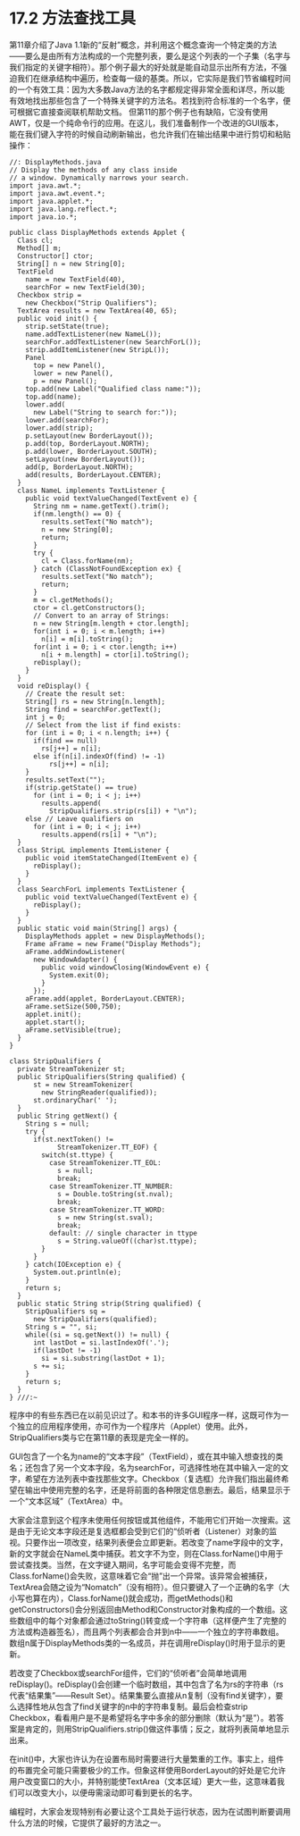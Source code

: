 # 17.2 方法查找工具


第11章介绍了Java 1.1新的“反射”概念，并利用这个概念查询一个特定类的方法——要么是由所有方法构成的一个完整列表，要么是这个列表的一个子集（名字与我们指定的关键字相符）。那个例子最大的好处就是能自动显示出所有方法，不强迫我们在继承结构中遍历，检查每一级的基类。所以，它实际是我们节省编程时间的一个有效工具：因为大多数Java方法的名字都规定得非常全面和详尽，所以能有效地找出那些包含了一个特殊关键字的方法名。若找到符合标准的一个名字，便可根据它直接查阅联机帮助文档。
但第11的那个例子也有缺陷，它没有使用AWT，仅是一个纯命令行的应用。在这儿，我们准备制作一个改进的GUI版本，能在我们键入字符的时候自动刷新输出，也允许我们在输出结果中进行剪切和粘贴操作：

```
//: DisplayMethods.java
// Display the methods of any class inside
// a window. Dynamically narrows your search.
import java.awt.*;
import java.awt.event.*;
import java.applet.*;
import java.lang.reflect.*;
import java.io.*;

public class DisplayMethods extends Applet {
  Class cl;
  Method[] m;
  Constructor[] ctor;
  String[] n = new String[0];
  TextField 
    name = new TextField(40),
    searchFor = new TextField(30);
  Checkbox strip = 
    new Checkbox("Strip Qualifiers");
  TextArea results = new TextArea(40, 65);
  public void init() {
    strip.setState(true);
    name.addTextListener(new NameL());
    searchFor.addTextListener(new SearchForL());
    strip.addItemListener(new StripL());
    Panel 
      top = new Panel(),
      lower = new Panel(),
      p = new Panel();
    top.add(new Label("Qualified class name:"));
    top.add(name);
    lower.add(
      new Label("String to search for:"));
    lower.add(searchFor);
    lower.add(strip);
    p.setLayout(new BorderLayout());
    p.add(top, BorderLayout.NORTH);
    p.add(lower, BorderLayout.SOUTH);
    setLayout(new BorderLayout());
    add(p, BorderLayout.NORTH);
    add(results, BorderLayout.CENTER);
  }
  class NameL implements TextListener {
    public void textValueChanged(TextEvent e) {
      String nm = name.getText().trim();
      if(nm.length() == 0) {
        results.setText("No match");
        n = new String[0];
        return;
      }
      try {
        cl = Class.forName(nm);
      } catch (ClassNotFoundException ex) {
        results.setText("No match");
        return;
      }
      m = cl.getMethods();
      ctor = cl.getConstructors();
      // Convert to an array of Strings:
      n = new String[m.length + ctor.length];
      for(int i = 0; i < m.length; i++)
        n[i] = m[i].toString();
      for(int i = 0; i < ctor.length; i++)
        n[i + m.length] = ctor[i].toString();
      reDisplay();
    }
  }
  void reDisplay() {
    // Create the result set:
    String[] rs = new String[n.length];
    String find = searchFor.getText();
    int j = 0;
    // Select from the list if find exists:
    for (int i = 0; i < n.length; i++) {
      if(find == null)
        rs[j++] = n[i];
      else if(n[i].indexOf(find) != -1)
          rs[j++] = n[i];
    }
    results.setText("");
    if(strip.getState() == true)
      for (int i = 0; i < j; i++)
        results.append(
          StripQualifiers.strip(rs[i]) + "\n");
    else // Leave qualifiers on
      for (int i = 0; i < j; i++)
        results.append(rs[i] + "\n");
  }
  class StripL implements ItemListener {
    public void itemStateChanged(ItemEvent e) {
      reDisplay();
    }
  }
  class SearchForL implements TextListener {
    public void textValueChanged(TextEvent e) {
      reDisplay();
    }
  }
  public static void main(String[] args) {
    DisplayMethods applet = new DisplayMethods();
    Frame aFrame = new Frame("Display Methods");
    aFrame.addWindowListener(
      new WindowAdapter() {
        public void windowClosing(WindowEvent e) {
          System.exit(0);
        }
      });
    aFrame.add(applet, BorderLayout.CENTER);
    aFrame.setSize(500,750);
    applet.init();
    applet.start();
    aFrame.setVisible(true);
  }
}

class StripQualifiers {
  private StreamTokenizer st;
  public StripQualifiers(String qualified) {
      st = new StreamTokenizer(
        new StringReader(qualified));
      st.ordinaryChar(' ');
  }
  public String getNext() {
    String s = null;
    try {
      if(st.nextToken() !=
            StreamTokenizer.TT_EOF) {
        switch(st.ttype) {
          case StreamTokenizer.TT_EOL:
            s = null;
            break;
          case StreamTokenizer.TT_NUMBER:
            s = Double.toString(st.nval);
            break;
          case StreamTokenizer.TT_WORD:
            s = new String(st.sval);
            break;
          default: // single character in ttype
            s = String.valueOf((char)st.ttype);
        }
      }
    } catch(IOException e) {
      System.out.println(e);
    }
    return s;
  }
  public static String strip(String qualified) {
    StripQualifiers sq = 
      new StripQualifiers(qualified);
    String s = "", si;
    while((si = sq.getNext()) != null) {
      int lastDot = si.lastIndexOf('.');
      if(lastDot != -1)
        si = si.substring(lastDot + 1);
      s += si;
    }
    return s;
  }
} ///:~
```

程序中的有些东西已在以前见识过了。和本书的许多GUI程序一样，这既可作为一个独立的应用程序使用，亦可作为一个程序片（Applet）使用。此外，StripQualifiers类与它在第11章的表现是完全一样的。

GUI包含了一个名为name的“文本字段”（TextField），或在其中输入想查找的类名；还包含了另一个文本字段，名为searchFor，可选择性地在其中输入一定的文字，希望在方法列表中查找那些文字。Checkbox（复选框）允许我们指出最终希望在输出中使用完整的名字，还是将前面的各种限定信息删去。最后，结果显示于一个“文本区域”（TextArea）中。

大家会注意到这个程序未使用任何按钮或其他组件，不能用它们开始一次搜索。这是由于无论文本字段还是复选框都会受到它们的“侦听者（Listener）对象的监视。只要作出一项改变，结果列表便会立即更新。若改变了name字段中的文字，新的文字就会在NameL类中捕获。若文字不为空，则在Class.forName()中用于尝试查找类。当然，在文字键入期间，名字可能会变得不完整，而Class.forName()会失败，这意味着它会“抛”出一个异常。该异常会被捕获，TextArea会随之设为“Nomatch”（没有相符）。但只要键入了一个正确的名字（大小写也算在内），Class.forName()就会成功，而getMethods()和getConstructors()会分别返回由Method和Constructor对象构成的一个数组。这些数组中的每个对象都会通过toString()转变成一个字符串（这样便产生了完整的方法或构造器签名），而且两个列表都会合并到n中——一个独立的字符串数组。数组n属于DisplayMethods类的一名成员，并在调用reDisplay()时用于显示的更新。

若改变了Checkbox或searchFor组件，它们的“侦听者”会简单地调用reDisplay()。reDisplay()会创建一个临时数组，其中包含了名为rs的字符串（rs代表“结果集”——Result Set）。结果集要么直接从n复制（没有find关键字），要么选择性地从包含了find关键字的n中的字符串复制。最后会检查strip Checkbox，看看用户是不是希望将名字中多余的部分删除（默认为“是”）。若答案是肯定的，则用StripQualifiers.strip()做这件事情；反之，就将列表简单地显示出来。

在init()中，大家也许认为在设置布局时需要进行大量繁重的工作。事实上，组件的布置完全可能只需要极少的工作。但象这样使用BorderLayout的好处是它允许用户改变窗口的大小，并特别能使TextArea（文本区域）更大一些，这意味着我们可以改变大小，以便毋需滚动即可看到更长的名字。

编程时，大家会发现特别有必要让这个工具处于运行状态，因为在试图判断要调用什么方法的时候，它提供了最好的方法之一。
